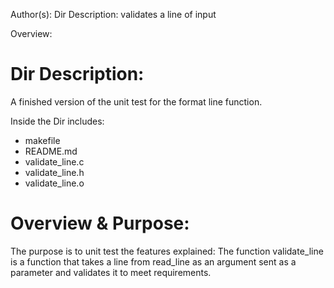 Author(s): 
Dir Description: validates a line of input

Overview:

Dir Description:
======================
A finished version of the unit test for the format line function.

Inside the Dir includes:
- makefile
- README.md
- validate_line.c
- validate_line.h
- validate_line.o

Overview & Purpose:
======================
The purpose is to unit test the features explained:
    The function validate_line is a function that takes a line from read_line as an argument sent as a parameter and validates it to meet requirements.

